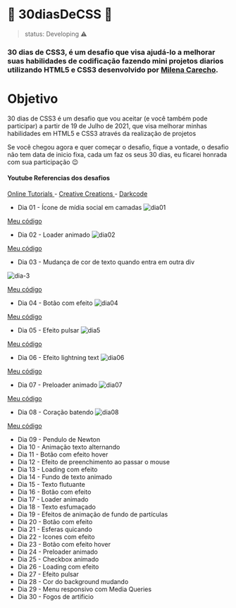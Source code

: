 <h1> 🚀 30diasDeCSS 🚀 </h1>

> status: Developing ⚠️

### 30 dias de CSS3, é um desafio que visa ajudá-lo a melhorar suas habilidades de codificação fazendo mini projetos diarios utilizando HTML5 e CSS3 desenvolvido por <a href="https://github.com/MilenaCarecho" target="_blank">Milena Carecho</a>.

<h1> Objetivo </h1>
30 dias de CSS3 é um desafio que vou aceitar (e você também pode participar) a partir de 19 de Julho de 2021, que visa melhorar minhas habilidades em HTML5 e CSS3 através da realização de projetos

Se você chegou agora e quer começar o desafio, fique a vontade, o desafio não tem data de inicio fixa, cada um faz os seus 30 dias, eu ficarei honrada com sua participação 😉

<h4> Youtube Referencias dos desafios </h4>
<a href="https://www.youtube.com/channel/UCbwXnUipZsLfUckBPsC7Jog" target="_blank"> Online Tutorials </a> - <a href="https://www.youtube.com/channel/UCOKmVksbzoKJKmtu7rlEM1A" target="blank"> Creative Creations </a>  - <a href="https://www.youtube.com/channel/UCD3KVjbb7aq2OiOffuungzw" target="_blank"> Darkcode </a>

+ Dia 01 - Ícone de mídia social em camadas
![dia01](https://user-images.githubusercontent.com/83260908/127248714-f4475dd4-983d-473d-9a7f-43c57ce40e92.gif)

<a href="https://github.com/Camille846/30diasDeCSS/tree/master/dia%2001">Meu código</a>

+ Dia 02 - Loader animado
![dia02](https://user-images.githubusercontent.com/83260908/127248718-5079e534-4427-44e0-82b6-ff2b592bd775.gif)

<a href="https://github.com/Camille846/30diasDeCSS/tree/master/dia%2002">Meu código</a>

+ Dia 03 - Mudança de cor de texto quando entra em outra div

![dia-3](https://user-images.githubusercontent.com/83260908/127319579-152fb124-d427-44b9-aeb4-1ce8f3d97ab1.gif)

<a href="https://github.com/Camille846/30diasDeCSS/tree/master/dia%2003">Meu código</a>

+ Dia 04 - Botão com efeito
![dia04](https://user-images.githubusercontent.com/83260908/127248723-414572b1-8a3a-43c1-90de-ad3968f55369.gif)

<a href="https://github.com/Camille846/30diasDeCSS/tree/master/dia%2004">Meu código</a>

+ Dia 05 - Efeito pulsar
![dia5](https://user-images.githubusercontent.com/83260908/127250372-3da5b36f-4f77-4655-a424-08605e4415b0.gif)

<a href="https://github.com/Camille846/30diasDeCSS/tree/master/dia%2005">Meu código</a>

+ Dia 06 - Efeito lightning text
![dia06](https://user-images.githubusercontent.com/83260908/127248702-5de8adb9-f103-43c7-9a3e-96769d6f5d1b.gif)

<a href="https://github.com/Camille846/30diasDeCSS/tree/master/dia%2006">Meu código</a>

+ Dia 07 - Preloader animado
![dia07](https://user-images.githubusercontent.com/83260908/127248708-b0830eda-5d5f-4c53-a87b-5094fa4a3d30.gif)

<a href="https://github.com/Camille846/30diasDeCSS/tree/master/dia%2007">Meu código</a>

+ Dia 08 - Coração batendo
![dia08](https://user-images.githubusercontent.com/83260908/127248710-b5c607d1-7298-41d2-9a78-4ff4e67ab57e.gif)

<a href="https://github.com/Camille846/30diasDeCSS/tree/master/dia%2008">Meu código</a>

+ Dia 09 - Pendulo de Newton
+ Dia 10 - Animação texto alternando
+ Dia 11 - Botão com efeito hover
+ Dia 12 - Efeito de preenchimento ao passar o mouse
+ Dia 13 - Loading com efeito
+ Dia 14 - Fundo de texto animado
+ Dia 15 - Texto flutuante
+ Dia 16 - Botão com efeito
+ Dia 17 - Loader animado
+ Dia 18 - Texto esfumaçado
+ Dia 19 - Efeitos de animação de fundo de partículas
+ Dia 20 - Botão com efeito
+ Dia 21 - Esferas quicando
+ Dia 22 - Icones com efeito
+ Dia 23 - Botão com efeito hover
+ Dia 24 - Preloader animado
+ Dia 25 - Checkbox animado
+ Dia 26 - Loading com efeito
+ Dia 27 - Efeito pulsar
+ Dia 28 - Cor do background mudando
+ Dia 29 - Menu responsivo com Media Queries
+ Dia 30 - Fogos de artificio
